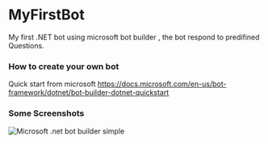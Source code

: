 # MyFirstBot
My first .NET bot using microsoft bot builder , the bot respond to predifined Questions.

### How to create your own bot

Quick start from microsoft  https://docs.microsoft.com/en-us/bot-framework/dotnet/bot-builder-dotnet-quickstart

### Some Screenshots

![Microsoft .net bot builder simple](https://cloud.githubusercontent.com/assets/24621701/26766405/048d5d66-4946-11e7-834e-576e59ca1340.jpg)
